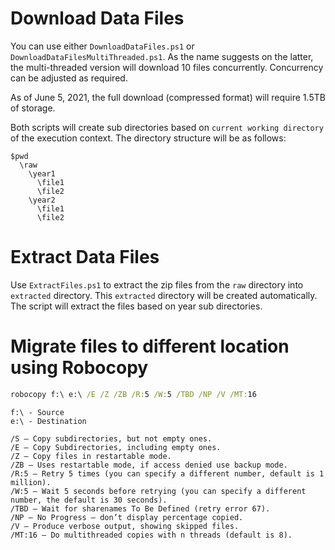 # Download Data Files

You can use either `DownloadDataFiles.ps1` or `DownloadDataFilesMultiThreaded.ps1`.  As the name suggests on the latter, the multi-threaded version will download 10 files concurrently.  Concurrency can be adjusted as required.

As of June 5, 2021, the full download (compressed format) will require 1.5TB of storage.

Both scripts will create sub directories based on `current working directory` of the execution context.  The directory structure will be as follows:

```
$pwd
  \raw
    \year1
      \file1
      \file2
    \year2
      \file1
      \file2
```

# Extract Data Files

Use `ExtractFiles.ps1` to extract the zip files from the `raw` directory into `extracted` directory.  This `extracted` directory will be created automatically.  The script will extract the files based on year sub directories.

# Migrate files to different location using Robocopy

```cmd
robocopy f:\ e:\ /E /Z /ZB /R:5 /W:5 /TBD /NP /V /MT:16
```

```
f:\ - Source
e:\ - Destination

/S — Copy subdirectories, but not empty ones.
/E — Copy Subdirectories, including empty ones.
/Z — Copy files in restartable mode.
/ZB — Uses restartable mode, if access denied use backup mode.
/R:5 — Retry 5 times (you can specify a different number, default is 1 million).
/W:5 — Wait 5 seconds before retrying (you can specify a different number, the default is 30 seconds).
/TBD — Wait for sharenames To Be Defined (retry error 67).
/NP — No Progress – don’t display percentage copied.
/V — Produce verbose output, showing skipped files.
/MT:16 — Do multithreaded copies with n threads (default is 8).
```
